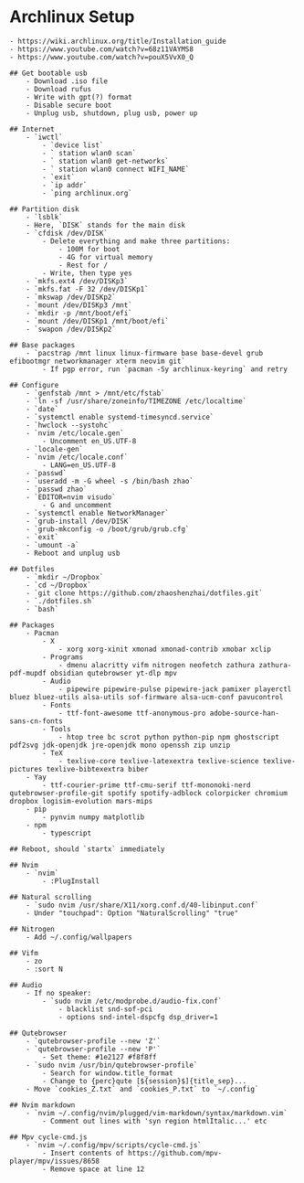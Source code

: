 # Archlinux Setup
    - https://wiki.archlinux.org/title/Installation_guide
    - https://www.youtube.com/watch?v=68z11VAYMS8
    - https://www.youtube.com/watch?v=pouX5VvX0_Q

    ## Get bootable usb
        - Download .iso file
        - Download rufus
        - Write with gpt(?) format
        - Disable secure boot
        - Unplug usb, shutdown, plug usb, power up

    ## Internet
        - `iwctl`
            - `device list`
            - ` station wlan0 scan`
            - ` station wlan0 get-networks`
            - ` station wlan0 connect WIFI_NAME`
            - `exit`
            - `ip addr`
            - `ping archlinux.org`

    ## Partition disk
        - `lsblk`
        - Here, `DISK` stands for the main disk
        - `cfdisk /dev/DISK`
            - Delete everything and make three partitions:
                - 100M for boot
                - 4G for virtual memory
                - Rest for /
            - Write, then type yes
        - `mkfs.ext4 /dev/DISKp3`
        - `mkfs.fat -F 32 /dev/DISKp1`
        - `mkswap /dev/DISKp2`
        - `mount /dev/DISKp3 /mnt`
        - `mkdir -p /mnt/boot/efi`
        - `mount /dev/DISKp1 /mnt/boot/efi`
        - `swapon /dev/DISKp2`

    ## Base packages
        - `pacstrap /mnt linux linux-firmware base base-devel grub efibootmgr networkmanager xterm neovim git`
            - If pgp error, run `pacman -Sy archlinux-keyring` and retry

    ## Configure
        - `genfstab /mnt > /mnt/etc/fstab`
        - `ln -sf /usr/share/zoneinfo/TIMEZONE /etc/localtime`
        - `date`
        - `systemctl enable systemd-timesyncd.service`
        - `hwclock --systohc`
        - `nvim /etc/locale.gen`
            - Uncomment en_US.UTF-8
        - `locale-gen`
        - `nvim /etc/locale.conf`
            - LANG=en_US.UTF-8
        - `passwd`
        - `useradd -m -G wheel -s /bin/bash zhao`
        - `passwd zhao`
        - `EDITOR=nvim visudo`
            - G and uncomment
        - `systemctl enable NetworkManager`
        - `grub-install /dev/DISK`
        - `grub-mkconfig -o /boot/grub/grub.cfg`
        - `exit`
        - `umount -a`
        - Reboot and unplug usb

    ## Dotfiles
        - `mkdir ~/Dropbox`
        - `cd ~/Dropbox`
        - `git clone https://github.com/zhaoshenzhai/dotfiles.git`
        - `./dotfiles.sh`
        - `bash`

    ## Packages
        - Pacman
            - X
                - xorg xorg-xinit xmonad xmonad-contrib xmobar xclip
            - Programs
                - dmenu alacritty vifm nitrogen neofetch zathura zathura-pdf-mupdf obsidian qutebrowser yt-dlp mpv
            - Audio
                - pipewire pipewire-pulse pipewire-jack pamixer playerctl bluez bluez-utils alsa-utils sof-firmware alsa-ucm-conf pavucontrol
            - Fonts
                - ttf-font-awesome ttf-anonymous-pro adobe-source-han-sans-cn-fonts
            - Tools
                - htop tree bc scrot python python-pip npm ghostscript pdf2svg jdk-openjdk jre-openjdk mono openssh zip unzip
            - TeX
                - texlive-core texlive-latexextra texlive-science texlive-pictures texlive-bibtexextra biber
        - Yay
            - ttf-courier-prime ttf-cmu-serif ttf-mononoki-nerd qutebrowser-profile-git spotify spotify-adblock colorpicker chromium dropbox logisim-evolution mars-mips
        - pip
            - pynvim numpy matplotlib
        - npm
            - typescript

    ## Reboot, should `startx` immediately

    ## Nvim
        - `nvim`
            - :PlugInstall

    ## Natural scrolling
        - `sudo nvim /usr/share/X11/xorg.conf.d/40-libinput.conf`
        - Under "touchpad": Option "NaturalScrolling" "true"

    ## Nitrogen
        - Add ~/.config/wallpapers

    ## Vifm
        - zo
        - :sort N

    ## Audio
        - If no speaker:
            - `sudo nvim /etc/modprobe.d/audio-fix.conf`
                - blacklist snd-sof-pci
                - options snd-intel-dspcfg dsp_driver=1

    ## Qutebrowser
        - `qutebrowser-profile --new 'Z'`
        - `qutebrowser-profile --new 'P'`
            - Set theme: #1e2127 #f8f8ff
        - `sudo nvim /usr/bin/qutebrowser-profile`
            - Search for window.title_format
            - Change to {perc}qute [${session}$]{title_sep}...
        - Move `cookies_Z.txt` and `cookies_P.txt` to `~/.config`

    ## Nvim markdown
        - `nvim ~/.config/nvim/plugged/vim-markdown/syntax/markdown.vim`
            - Comment out lines with 'syn region htmlItalic...' etc

    ## Mpv cycle-cmd.js
        - `nvim ~/.config/mpv/scripts/cycle-cmd.js`
            - Insert contents of https://github.com/mpv-player/mpv/issues/8658
            - Remove space at line 12
